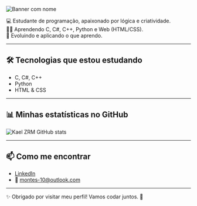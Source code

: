 ![Banner com nome](link-da-imagem-aqui)

💻 Estudante de programação, apaixonado por lógica e criatividade.  
👨‍🔧 Aprendendo C, C#, C++, Python e Web (HTML/CSS).  
🚀 Evoluindo e aplicando o que aprendo.

---

## 🛠 Tecnologias que estou estudando
- C, C#, C++
- Python
- HTML & CSS

---

## 📊 Minhas estatísticas no GitHub

![Kael ZRM GitHub stats](https://github-readme-stats.vercel.app/api?username=kaelzrm&show_icons=true&theme=tokyonight)

---

## 📫 Como me encontrar

- [LinkedIn](https://www.linkedin.com/in/kaelzrm)  
- 📧 montes-10@outlook.com

---

✨ Obrigado por visitar meu perfil! Vamos codar juntos. 🚀
